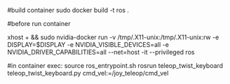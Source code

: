 #build container
sudo docker build -t ros .

#before run container

xhost + && sudo nvidia-docker run -v /tmp/.X11-unix:/tmp/.X11-unix:rw -e DISPLAY=$DISPLAY -e NVIDIA_VISIBLE_DEVICES=all -e NVIDIA_DRIVER_CAPABILITIES=all --net=host  -it --privileged ros 

#in container exec:
source ros_entrypoint.sh
rosrun teleop_twist_keyboard teleop_twist_keyboard.py cmd_vel:=/joy_teleop/cmd_vel

